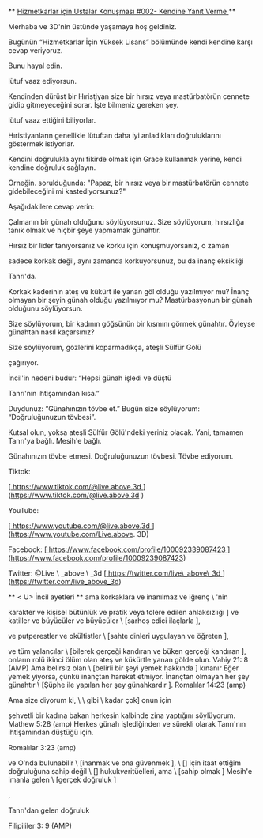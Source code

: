 ** <U> Hizmetkarlar için Ustalar Konuşması \#002-
Kendine Yanıt Verme </u> **

Merhaba ve 3D'nin üstünde yaşamaya hoş geldiniz.

Bugünün “Hizmetkarlar İçin Yüksek Lisans” bölümünde
kendi kendine karşı cevap veriyoruz.

Bunu hayal edin.

lütuf vaaz ediyorsun.

Kendinden dürüst bir Hıristiyan size bir hırsız veya mastürbatörün cennete gidip gitmeyeceğini sorar.
İşte bilmeniz gereken şey.

lütuf vaaz ettiğini biliyorlar.

Hıristiyanların genellikle lütuftan daha iyi anladıkları doğruluklarını göstermek istiyorlar.

Kendini doğrulukla aynı fikirde olmak için Grace kullanmak yerine,
kendi kendine doğruluk sağlayın.

Örneğin.
sorulduğunda: "Papaz, bir hırsız veya bir mastürbatörün cennete gidebileceğini mi kastediyorsunuz?"

Aşağıdakilere cevap verin:

Çalmanın bir günah olduğunu söylüyorsunuz.
Size söylüyorum, hırsızlığa tanık olmak ve hiçbir şeye yapmamak günahtır.

Hırsız bir lider tanıyorsanız ve korku için konuşmuyorsanız, o zaman

sadece korkak değil, aynı zamanda korkuyorsunuz, bu da inanç eksikliği

Tanrı'da.

Korkak kaderinin ateş ve kükürt ile yanan göl olduğu yazılmıyor mu?
İnanç olmayan bir şeyin günah olduğu yazılmıyor mu?
Mastürbasyonun bir günah olduğunu söylüyorsun.

Size söylüyorum, bir kadının göğsünün bir kısmını görmek günahtır.
Öyleyse günahtan nasıl kaçarsınız?

Size söylüyorum, gözlerini koparmadıkça, ateşli Sülfür Gölü

çağırıyor.

İncil'in nedeni budur: “Hepsi günah işledi ve düştü

Tanrı'nın ihtişamından kısa.”

Duydunuz: “Günahınızın tövbe et.”
Bugün size söylüyorum: “Doğruluğunuzun tövbesi”.

Kutsal olun, yoksa ateşli Sülfür Gölü'ndeki yeriniz olacak.
Yani, tamamen Tanrı'ya bağlı. Mesih'e bağlı.

Günahınızın tövbe etmesi. Doğruluğunuzun tövbesi. Tövbe ediyorum.

Tiktok:

[<U> https://www.tiktok.com/@live.above.3d </u>] (https://www.tiktok.com/@live.above.3d )

YouTube:

[<u> https://www.youtube.com/@live.above.3d </u>] (https://www.youtube.com/Live.above. 3D)

Facebook:
[<U> https://www.facebook.com/profile/100092339087423 </u>] (https://www.facebook.com/profile/10009239087423)

Twitter: @Live \ _above \ _3d
[<U> https://twitter.com/live\_above\_3d </u>] (https://twitter.com/live_above_3d)

** < U> İncil ayetleri </u> **
ama korkaklara ve inanılmaz ve iğrenç \ 'nin

karakter ve kişisel bütünlük ve pratik veya tolere edilen
ahlaksızlığı \] ve katiller ve büyücüler ve büyücüler \ [sarhoş edici ilaçlarla \],

ve putperestler ve okültistler \ [sahte dinleri uygulayan ve öğreten \],

ve tüm yalancılar \ [bilerek gerçeği kandıran ve büken gerçeği kandıran \], onların rolü
ikinci ölüm olan ateş ve kükürtle yanan gölde olun.
Vahiy 21: 8 (AMP)
Ama belirsiz olan \ [belirli bir şeyi yemek hakkında \] kınanır
Eğer yemek yiyorsa, çünkü inançtan hareket etmiyor.
İnançtan olmayan her şey günahtır \ [Şüphe ile yapılan her şey günahkardır \].
Romalılar 14:23 (amp)

Ama size diyorum ki, \ \ gibi \ kadar çok] onun için

şehvetli bir kadına bakan herkesin kalbinde zina yaptığını söylüyorum.
Mathew 5:28 (amp)
Herkes günah işlediğinden ve sürekli olarak Tanrı'nın ihtişamından düştüğü için.

Romalılar 3:23 (amp)

ve O'nda bulunabilir \ [inanmak ve ona güvenmek \], \ [\] için itaat ettiğim
doğruluğuna sahip değil \ []  hukuk*ve*ritüelleri, ama \ [sahip olmak \] Mesih'e imanla gelen \ [gerçek doğruluk \]

,

Tanrı'dan gelen doğruluk

Filipililer 3: 9 (AMP)

